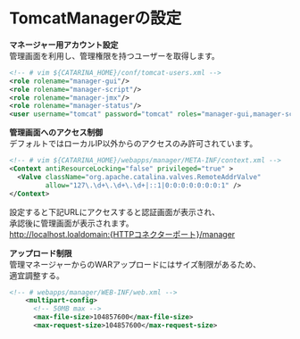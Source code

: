 # TomcatManagerの設定

**マネージャー用アカウント設定**  
管理画面を利用し、管理権限を持つユーザーを取得します。  

```xml
<!-- # vim ${CATARINA_HOME}/conf/tomcat-users.xml -->
<role rolename="manager-gui"/>
<role rolename="manager-script"/>
<role rolename="manager-jmx"/>
<role rolename="manager-status"/>
<user username="tomcat" password="tomcat" roles="manager-gui,manager-script,manager-jmx,manager-status"/>\
```

**管理画面へのアクセス制御**  
デフォルトではローカルIP以外からのアクセスのみ許可されています。  

```xml
<!-- # vim ${CATARINA_HOME}/webapps/manager/META-INF/context.xml -->
<Context antiResourceLocking="false" privileged="true" >
  <Valve className="org.apache.catalina.valves.RemoteAddrValve"
         allow="127\.\d+\.\d+\.\d+|::1|0:0:0:0:0:0:0:1" />
</Context>
```

設定すると下記URLにアクセスすると認証画面が表示され、  
承認後に管理画面が表示されます。  
http://localhost.loaldomain:{HTTPコネクターポート}/manager  

**アップロード制限**  
管理マネージャーからのWARアップロードにはサイズ制限があるため、  
適宜調整する。  

```xml
<!-- # webapps/manager/WEB-INF/web.xml -->
    <multipart-config>
      <!-- 50MB max -->
      <max-file-size>104857600</max-file-size>
      <max-request-size>104857600</max-request-size>
```
